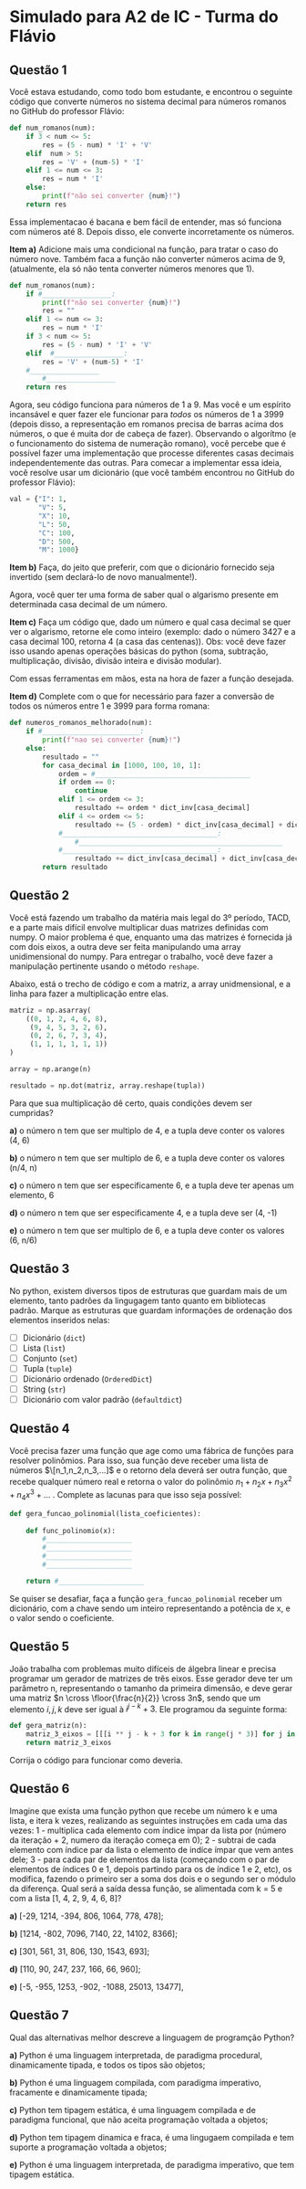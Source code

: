 # Simulado para A2 de IC - Turma do Flávio

## Questão 1

Você estava estudando, como todo bom estudante, e encontrou o seguinte código que converte números no sistema decimal para números romanos no GitHub do professor Flávio:

```python
def num_romanos(num):
    if 3 < num <= 5:
        res = (5 - num) * 'I' + 'V'
    elif  num > 5:
        res = 'V' + (num-5) * 'I'
    elif 1 <= num <= 3:
        res = num * 'I'
    else:
        print(f"não sei converter {num}!")
    return res
```

Essa implementacao é bacana e bem fácil de entender, mas só funciona com números até 8. Depois disso, ele converte incorretamente os números. 

**Item a)**
Adicione mais uma condicional na função, para tratar o caso do número nove. Também faca a função não converter números acima de 9, (atualmente, ela só não tenta converter números menores que 1).

```python
def num_romanos(num):
    if #_________________:
        print(f"não sei converter {num}!")
        res = ""
    elif 1 <= num <= 3:
        res = num * 'I'
    if 3 < num <= 5:
        res = (5 - num) * 'I' + 'V'
    elif  #_________________:
        res = 'V' + (num-5) * 'I'
    #_________________
        #_________________
    return res
```

Agora, seu código funciona para números de 1 a 9. Mas você e um espírito incansável e quer fazer ele funcionar para *todos* os números de 1 a 3999 (depois disso, a representação em romanos precisa de barras acima dos números, o que é muita dor de cabeça de fazer). Observando o algorítmo (e o funcionamento do sistema de numeração romano), você percebe que é possível fazer uma implementação que processe diferentes casas decimais independentemente das outras. Para comecar a implementar essa ideia, você resolve usar um dicionário (que você também encontrou no GitHub do professor Flávio):

```python
val = {"I": 1,
       "V": 5,
       "X": 10,
       "L": 50,
       "C": 100,
       "D": 500,
       "M": 1000}
```

**Item b)**
Faça, do jeito que preferir, com que o dicionário fornecido seja invertido (sem declará-lo de novo manualmente!).

Agora, você quer ter uma forma de saber qual o algarismo presente em determinada casa decimal de um número. 

**Item c)**
Faça um código que, dado um número e qual casa decimal se quer ver o algarismo, retorne ele como inteiro (exemplo: dado o número 3427 e a casa decimal 100, retorna 4 (a casa das centenas)). Obs: você deve fazer isso usando apenas operações básicas do python (soma, subtração, multiplicação, divisão, divisão inteira e divisão modular).

Com essas ferramentas em mãos, esta na hora de fazer a função desejada. 

**Item d)**
Complete com o que for necessário para fazer a conversão de todos os números entre 1 e 3999 para forma romana:

```python
def numeros_romanos_melhorado(num):
    if #________________________:
        print(f"nao sei converter {num}!")
    else:
        resultado = ""
        for casa_decimal in [1000, 100, 10, 1]:
            ordem = #______________________________________
            if ordem == 0:
                continue
            elif 1 <= ordem <= 3:
                resultado += ordem * dict_inv[casa_decimal]
            elif 4 <= ordem <= 5:
                resultado += (5 - ordem) * dict_inv[casa_decimal] + dict_inv[casa_decimal * 5]
            #______________________________________:
                #__________________________________________________
            #______________________________________:
                resultado += dict_inv[casa_decimal] + dict_inv[casa_decimal * 10]
        return resultado
```

## Questão 2

Você está fazendo um trabalho da matéria mais legal do 3º período, TACD, e a parte mais difícil envolve multiplicar duas matrizes definidas com numpy. O maior problema é que, enquanto uma das matrizes é fornecida já com dois eixos, a outra deve ser feita manipulando uma array unidimensional do numpy. Para entregar o trabalho, você deve fazer a manipulação pertinente usando o método `reshape`.

Abaixo, está o trecho de código e com a matriz, a array unidmensional, e a linha para fazer a multiplicação entre elas.

```python
matriz = np.asarray(
    ((0, 1, 2, 4, 6, 8),
     (9, 4, 5, 3, 2, 6),
     (0, 2, 6, 7, 3, 4),
     (1, 1, 1, 1, 1, 1))
)

array = np.arange(n)

resultado = np.dot(matriz, array.reshape(tupla))
```

Para que sua multiplicação dê certo, quais condições devem ser cumpridas?

**a)** o número n tem que ser multiplo de 4, e a tupla deve conter os valores (4, 6)

**b)** o número n tem que ser multiplo de 6, e a tupla deve conter os valores (n/4, n) 

**c)** o número n tem que ser especificamente 6, e a tupla deve ter apenas um elemento, 6

**d)** o número n tem que ser especificamente 4, e a tupla deve ser (4, -1)

**e)** o número n tem que ser multiplo de 6, e a tupla deve conter os valores (6, n/6)

## Questão 3

No python, existem diversos tipos de estruturas que guardam mais de um elemento, tanto padrões da lingugagem tanto quanto em bibliotecas padrão. Marque as estruturas que guardam informações de ordenação dos elementos inseridos nelas:

- [ ] Dicionário (`dict`)
- [ ] Lista (`list`)
- [ ] Conjunto (`set`)
- [ ] Tupla (`tuple`)
- [ ] Dicionário ordenado (`OrderedDict`)
- [ ] String (`str`)
- [ ] Dicionário com valor padrão (`defaultdict`)

## Questão 4

Você precisa fazer uma função que age como uma fábrica de funções para resolver polinômios. Para isso, sua função deve receber uma lista de números $\[n_1,n_2,n_3,...]$ e o retorno dela deverá ser outra função, que recebe qualquer número real e retorna o valor do polinômio $n_1+n_2x+n_3x^2+n_4x^3+...$ . Complete as lacunas para que isso seja possível:

```python
def gera_funcao_polinomial(lista_coeficientes):
    
    def func_polinomio(x):
        #_____________________
        #_____________________
        #_____________________
        #_____________________

    return #_____________________
```

Se quiser se desafiar, faça a função `gera_funcao_polinomial` receber um dicionário, com a chave sendo um inteiro representando a potência de x, e o valor sendo o coeficiente.

## Questão 5

João trabalha com problemas muito difíceis de álgebra linear e precisa programar um gerador de matrizes de três eixos. Esse gerador deve ter um parâmetro n, representando o tamanho da primeira dimensão, e deve gerar uma matriz $n \cross \floor{\frac{n}{2}} \cross 3n$, sendo que um elemento $i,j,k$ deve ser igual à $i^{j - k} + 3$. Ele programou da seguinte forma:

```python
def gera_matriz(n):
    matriz_3_eixos = [[[i ** j - k + 3 for k in range(j * 3)] for j in range(i//2)] for i in range(n)]
    return matriz_3_eixos
```

Corrija o código para funcionar como deveria.

## Questão 6

Imagine que exista uma função python que recebe um número k e uma lista, e itera k vezes, realizando as seguintes instruções em cada uma das vezes:
    1 - multiplica cada elemento com índice ímpar da lista por (número da iteração + 2, numero da iteração começa em 0);
    2 - subtrai de cada elemento com índice par da lista o elemento de indíce ímpar que vem antes dele;
    3 - para cada par de elementos da lista (começando com o par de elementos de índices 0 e 1, depois partindo para os de índice 1 e 2, etc), os modifica, fazendo o primeiro ser a soma dos dois e o segundo ser o módulo da diferença.
Qual será a saída dessa função, se alimentada com k = 5 e com a lista [1, 4, 2, 9, 4, 6, 8]?

**a)** [-29, 1214, -394, 806, 1064, 778, 478];

**b)** [1214, -802, 7096, 7140, 22, 14102, 8366];

**c)** [301, 561, 31, 806, 130, 1543, 693];

**d)** [110, 90, 247, 237, 166, 66, 960];

**e)** [-5, -955, 1253, -902, -1088, 25013, 13477],

## Questão 7

Qual das alternativas melhor descreve a linguagem de programção Python?

**a)** Python é uma linguagem interpretada, de paradigma procedural, dinamicamente tipada, e todos os tipos são objetos;

**b)** Python é uma linguagem compilada, com paradigma imperativo, fracamente e dinamicamente tipada;

**c)** Python tem tipagem estática, é uma linguagem compilada e de paradigma funcional, que não aceita programação voltada a objetos;

**d)** Python tem tipagem dinamica e fraca, é uma lingugaem compilada e tem suporte a programação voltada a objetos;

**e)** Python é uma linguagem interpretada, de paradigma imperativo, que tem tipagem estática.
